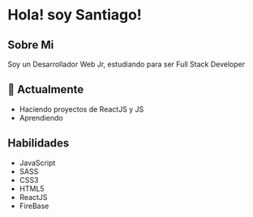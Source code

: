 
# Hola! soy Santiago!

## Sobre Mi

Soy un Desarrollador Web Jr, estudiando para ser Full Stack Developer

## 🌱 Actualmente 

- Haciendo proyectos de ReactJS y JS
- Aprendiendo

## Habilidades 

- JavaScript
- SASS
- CSS3
- HTML5
- ReactJS
- FireBase

